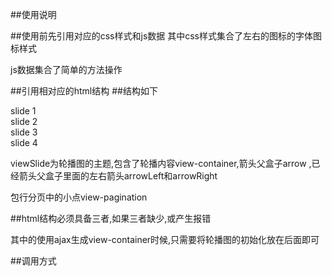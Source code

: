 ##使用说明

##使用前先引用对应的css样式和js数据
其中css样式集合了左右的图标的字体图标样式

js数据集合了简单的方法操作

##引用相对应的html结构
##结构如下
<div class="viewSlide">
        <div class="view-container">
            <div class="view-slide">slide 1</div>
            <div class="view-slide">slide 2</div>
            <div class="view-slide">slide 3</div>
            <div class="view-slide">slide 4</div>
        </div>
        <div class="arrow">
            <i class='arrowLeft iconfont'></i>
            <i class='arrowRight iconfont'></i>
        </div>
        <div class="view-pagination"></div>
</div>

viewSlide为轮播图的主题,包含了轮播内容view-container,箭头父盒子arrow ,已经箭头父盒子里面的左右箭头arrowLeft和arrowRight

包行分页中的小点view-pagination 

##html结构必须具备三者,如果三者缺少,或产生报错

其中的使用ajax生成view-container时候,只需要将轮播图的初始化放在后面即可


##调用方式
<script>
//方法一
var viewSlide=new ViewSlide('.viewSlide',{
    direction:'left',   //目前没哟实现
    loop:true,          //是否循环
    pagination:true,    //是否显示小点
    arrow:true,         //是否显示箭头
    speed:50,           //轮播图切换的速度,默认为50
    autoPlay:true,      //是否开启自动轮播
    autoPlayTime:3000   //自动轮播的切换时间,默认时间为3000毫秒

})

//方法二 
var ele=document.querySelector('.viewSlide');
var viewSlide=new ViewSlide(ele,{
    direction:'left',   //目前没哟实现
    loop:true,          //是否循环
    pagination:true,    //是否显示小点
    arrow:true,         //是否显示箭头
    speed:50,           //轮播图切换的速度,默认为50
    autoPlay:true,      //是否开启自动轮播
    autoPlayTime:3000   //自动轮播的切换时间,默认时间为3000毫秒

})


//方法三

$view({
    direction:'left',   //目前没哟实现
    loop:true,          //是否循环
    pagination:true,    //是否显示小点
    arrow:true,         //是否显示箭头
    speed:50,           //轮播图切换的速度,默认为50
    autoPlay:true,      //是否开启自动轮播
    autoPlayTime:3000   //自动轮播的切换时间,默认时间为3000毫秒

});      //该方法存在一个返回值viewSlide


</script>